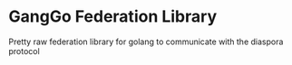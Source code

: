 # GangGo Federation Library

Pretty raw federation library for golang to communicate with the diaspora protocol
